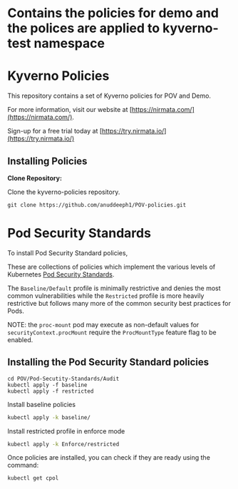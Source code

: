 # Contains the policies for demo and the polices are applied to kyverno-test namespace
# Kyverno Policies

This repository contains a set of Kyverno policies for POV and Demo.

For more information, visit our website at [https://nirmata.com/](https://nirmata.com/).

Sign-up for a free trial today at [https://try.nirmata.io/](https://try.nirmata.io/)


## Installing Policies

**Clone Repository:**

Clone the kyverno-policies repository.

```console
git clone https://github.com/anuddeeph1/POV-policies.git
```

# Pod Security Standards
To install Pod Security Standard policies, 

These are collections of policies which implement the various levels of Kubernetes [Pod Security Standards](https://kubernetes.io/docs/concepts/security/pod-security-standards/).

The `Baseline/Default` profile is minimally restrictive and denies the most common vulnerabilities while the `Restricted` profile is more heavily restrictive but follows many more of the common security best practices for Pods.

NOTE: the `proc-mount` pod may execute as non-default values for `securityContext.procMount` require the `ProcMountType` feature flag to be enabled.

## Installing the Pod Security Standard policies


```console
cd POV/Pod-Secutity-Standards/Audit
kubectl apply -f baseline
kubectl apply -f restricted
```


Install baseline policies

```sh
kubectl apply -k baseline/
```

Install restricted profile in enforce mode
```sh
kubectl apply -k Enforce/restricted
```
Once policies are installed, you can check if they are ready using the command:

```console
kubectl get cpol
```
